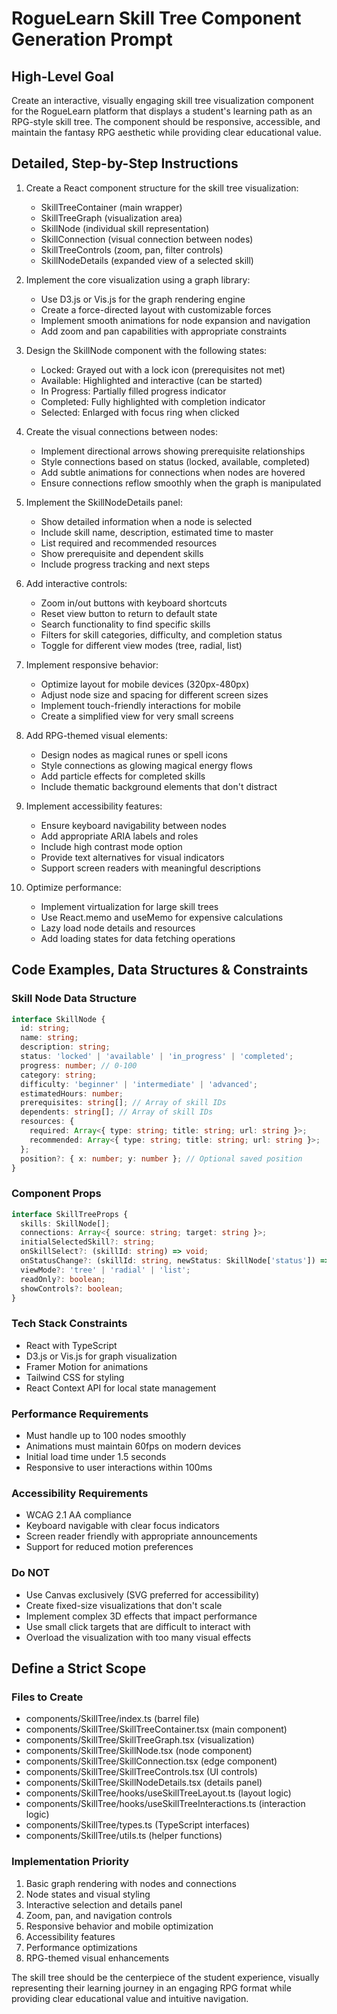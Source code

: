 # RogueLearn Skill Tree Component Generation Prompt

## High-Level Goal
Create an interactive, visually engaging skill tree visualization component for the RogueLearn platform that displays a student's learning path as an RPG-style skill tree. The component should be responsive, accessible, and maintain the fantasy RPG aesthetic while providing clear educational value.

## Detailed, Step-by-Step Instructions

1. Create a React component structure for the skill tree visualization:
   - SkillTreeContainer (main wrapper)
   - SkillTreeGraph (visualization area)
   - SkillNode (individual skill representation)
   - SkillConnection (visual connection between nodes)
   - SkillTreeControls (zoom, pan, filter controls)
   - SkillNodeDetails (expanded view of a selected skill)

2. Implement the core visualization using a graph library:
   - Use D3.js or Vis.js for the graph rendering engine
   - Create a force-directed layout with customizable forces
   - Implement smooth animations for node expansion and navigation
   - Add zoom and pan capabilities with appropriate constraints

3. Design the SkillNode component with the following states:
   - Locked: Grayed out with a lock icon (prerequisites not met)
   - Available: Highlighted and interactive (can be started)
   - In Progress: Partially filled progress indicator
   - Completed: Fully highlighted with completion indicator
   - Selected: Enlarged with focus ring when clicked

4. Create the visual connections between nodes:
   - Implement directional arrows showing prerequisite relationships
   - Style connections based on status (locked, available, completed)
   - Add subtle animations for connections when nodes are hovered
   - Ensure connections reflow smoothly when the graph is manipulated

5. Implement the SkillNodeDetails panel:
   - Show detailed information when a node is selected
   - Include skill name, description, estimated time to master
   - List required and recommended resources
   - Show prerequisite and dependent skills
   - Include progress tracking and next steps

6. Add interactive controls:
   - Zoom in/out buttons with keyboard shortcuts
   - Reset view button to return to default state
   - Search functionality to find specific skills
   - Filters for skill categories, difficulty, and completion status
   - Toggle for different view modes (tree, radial, list)

7. Implement responsive behavior:
   - Optimize layout for mobile devices (320px-480px)
   - Adjust node size and spacing for different screen sizes
   - Implement touch-friendly interactions for mobile
   - Create a simplified view for very small screens

8. Add RPG-themed visual elements:
   - Design nodes as magical runes or spell icons
   - Style connections as glowing magical energy flows
   - Add particle effects for completed skills
   - Include thematic background elements that don't distract

9. Implement accessibility features:
   - Ensure keyboard navigability between nodes
   - Add appropriate ARIA labels and roles
   - Include high contrast mode option
   - Provide text alternatives for visual indicators
   - Support screen readers with meaningful descriptions

10. Optimize performance:
    - Implement virtualization for large skill trees
    - Use React.memo and useMemo for expensive calculations
    - Lazy load node details and resources
    - Add loading states for data fetching operations

## Code Examples, Data Structures & Constraints

### Skill Node Data Structure
```typescript
interface SkillNode {
  id: string;
  name: string;
  description: string;
  status: 'locked' | 'available' | 'in_progress' | 'completed';
  progress: number; // 0-100
  category: string;
  difficulty: 'beginner' | 'intermediate' | 'advanced';
  estimatedHours: number;
  prerequisites: string[]; // Array of skill IDs
  dependents: string[]; // Array of skill IDs
  resources: {
    required: Array<{ type: string; title: string; url: string }>;
    recommended: Array<{ type: string; title: string; url: string }>;
  };
  position?: { x: number; y: number }; // Optional saved position
}
```

### Component Props
```typescript
interface SkillTreeProps {
  skills: SkillNode[];
  connections: Array<{ source: string; target: string }>;
  initialSelectedSkill?: string;
  onSkillSelect?: (skillId: string) => void;
  onStatusChange?: (skillId: string, newStatus: SkillNode['status']) => void;
  viewMode?: 'tree' | 'radial' | 'list';
  readOnly?: boolean;
  showControls?: boolean;
}
```

### Tech Stack Constraints
- React with TypeScript
- D3.js or Vis.js for graph visualization
- Framer Motion for animations
- Tailwind CSS for styling
- React Context API for local state management

### Performance Requirements
- Must handle up to 100 nodes smoothly
- Animations must maintain 60fps on modern devices
- Initial load time under 1.5 seconds
- Responsive to user interactions within 100ms

### Accessibility Requirements
- WCAG 2.1 AA compliance
- Keyboard navigable with clear focus indicators
- Screen reader friendly with appropriate announcements
- Support for reduced motion preferences

### Do NOT
- Use Canvas exclusively (SVG preferred for accessibility)
- Create fixed-size visualizations that don't scale
- Implement complex 3D effects that impact performance
- Use small click targets that are difficult to interact with
- Overload the visualization with too many visual effects

## Define a Strict Scope

### Files to Create
- components/SkillTree/index.ts (barrel file)
- components/SkillTree/SkillTreeContainer.tsx (main component)
- components/SkillTree/SkillTreeGraph.tsx (visualization)
- components/SkillTree/SkillNode.tsx (node component)
- components/SkillTree/SkillConnection.tsx (edge component)
- components/SkillTree/SkillTreeControls.tsx (UI controls)
- components/SkillTree/SkillNodeDetails.tsx (details panel)
- components/SkillTree/hooks/useSkillTreeLayout.ts (layout logic)
- components/SkillTree/hooks/useSkillTreeInteractions.ts (interaction logic)
- components/SkillTree/types.ts (TypeScript interfaces)
- components/SkillTree/utils.ts (helper functions)

### Implementation Priority
1. Basic graph rendering with nodes and connections
2. Node states and visual styling
3. Interactive selection and details panel
4. Zoom, pan, and navigation controls
5. Responsive behavior and mobile optimization
6. Accessibility features
7. Performance optimizations
8. RPG-themed visual enhancements

The skill tree should be the centerpiece of the student experience, visually representing their learning journey in an engaging RPG format while providing clear educational value and intuitive navigation.